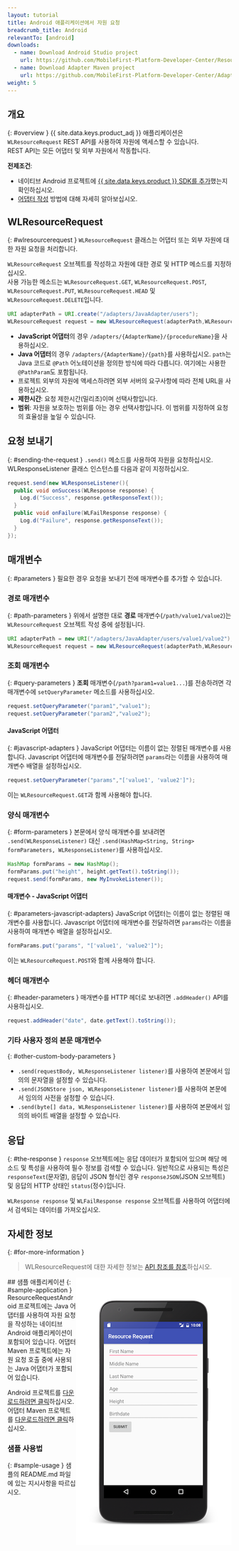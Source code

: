 ```yaml
---
layout: tutorial
title: Android 애플리케이션에서 자원 요청
breadcrumb_title: Android
relevantTo: [android]
downloads:
  - name: Download Android Studio project
    url: https://github.com/MobileFirst-Platform-Developer-Center/ResourceRequestAndroid/tree/release80
  - name: Download Adapter Maven project
    url: https://github.com/MobileFirst-Platform-Developer-Center/Adapters/tree/release80
weight: 5
---
```

<!-- NLS_CHARSET=UTF-8 -->
## 개요
{: #overview }
{{ site.data.keys.product_adj }} 애플리케이션은 `WLResourceRequest` REST API를 사용하여 자원에 액세스할 수 있습니다.  
REST API는 모든 어댑터 및 외부 자원에서 작동합니다.

**전제조건**:

- 네이티브 Android 프로젝트에 [{{ site.data.keys.product }} SDK를 추가](../../../application-development/sdk/android)했는지 확인하십시오.
- [어댑터 작성](../../../adapters/creating-adapters) 방법에 대해 자세히 알아보십시오.

## WLResourceRequest
{: #wlresourcerequest }
`WLResourceRequest` 클래스는 어댑터 또는 외부 자원에 대한 자원 요청을 처리합니다.

`WLResourceRequest` 오브젝트를 작성하고 자원에 대한 경로 및 HTTP 메소드를 지정하십시오.  
사용 가능한 메소드는 `WLResourceRequest.GET`, `WLResourceRequest.POST`, `WLResourceRequest.PUT`, `WLResourceRequest.HEAD` 및 `WLResourceRequest.DELETE`입니다.

```java
URI adapterPath = URI.create("/adapters/JavaAdapter/users");
WLResourceRequest request = new WLResourceRequest(adapterPath,WLResourceRequest.GET);
```

* **JavaScript 어댑터**의 경우 `/adapters/{AdapterName}/{procedureName}`을 사용하십시오.
* **Java 어댑터**의 경우 `/adapters/{AdapterName}/{path}`를 사용하십시오. `path`는 Java 코드로 `@Path` 어노테이션을 정의한 방식에 따라 다릅니다. 여기에는 사용한 `@PathParam`도 포함됩니다.
* 프로젝트 외부의 자원에 액세스하려면 외부 서버의 요구사항에 따라 전체 URL을 사용하십시오.
* **제한시간**: 요청 제한시간(밀리초)이며 선택사항입니다.
* **범위**: 자원을 보호하는 범위를 아는 경우 선택사항입니다. 이 범위를 지정하여 요청의 효율성을 높일 수 있습니다.

## 요청 보내기
{: #sending-the-request }
`.send()` 메소드를 사용하여 자원을 요청하십시오. WLResponseListener 클래스 인스턴스를 다음과 같이 지정하십시오.

```java
request.send(new WLResponseListener(){
  public void onSuccess(WLResponse response) {
    Log.d("Success", response.getResponseText());
  }
  public void onFailure(WLFailResponse response) {
    Log.d("Failure", response.getResponseText());
  }
});
```

## 매개변수
{: #parameters }
필요한 경우 요청을 보내기 전에 매개변수를 추가할 수 있습니다.

### 경로 매개변수
{: #path-parameters }
위에서 설명한 대로 **경로** 매개변수(`/path/value1/value2`)는 `WLResourceRequest` 오브젝트 작성 중에 설정됩니다.

```java
URI adapterPath = new URI("/adapters/JavaAdapter/users/value1/value2");
WLResourceRequest request = new WLResourceRequest(adapterPath,WLResourceRequest.GET);
```

### 조회 매개변수
{: #query-parameters }
**조회** 매개변수(`/path?param1=value1...`)를 전송하려면 각 매개변수에 `setQueryParameter` 메소드를 사용하십시오.

```java
request.setQueryParameter("param1","value1");
request.setQueryParameter("param2","value2");
```

#### JavaScript 어댑터
{: #javascript-adapters }
JavaScript 어댑터는 이름이 없는 정렬된 매개변수를 사용합니다. Javascript 어댑터에 매개변수를 전달하려면 `params`라는 이름을 사용하여 매개변수 배열을 설정하십시오.

```java
request.setQueryParameter("params","['value1', 'value2']");
```

이는 `WLResourceRequest.GET`과 함께 사용해야 합니다.

### 양식 매개변수
{: #form-parameters }
본문에서 양식 매개변수를 보내려면 `.send(WLResponseListener)` 대신 `.send(HashMap<String, String> formParameters, WLResponseListener)`를 사용하십시오.  

```java
HashMap formParams = new HashMap();
formParams.put("height", height.getText().toString());
request.send(formParams, new MyInvokeListener());
```    

#### 매개변수 - JavaScript 어댑터
{: #parameters-javascript-adapters}
JavaScript 어댑터는 이름이 없는 정렬된 매개변수를 사용합니다. Javascript 어댑터에 매개변수를 전달하려면 `params`라는 이름을 사용하여 매개변수 배열을 설정하십시오.

```java
formParams.put("params", "['value1', 'value2']");
```

이는 `WLResourceRequest.POST`와 함께 사용해야 합니다.

### 헤더 매개변수
{: #header-parameters }
매개변수를 HTTP 헤더로 보내려면 `.addHeader()` API를 사용하십시오.

```java
request.addHeader("date", date.getText().toString());
```

### 기타 사용자 정의 본문 매개변수
{: #other-custom-body-parameters }
- `.send(requestBody, WLResponseListener listener)`를 사용하여 본문에서 임의의 문자열을 설정할 수 있습니다.
- `.send(JSONStore json, WLResponseListener listener)`를 사용하여 본문에서 임의의 사전을 설정할 수 있습니다.
- `.send(byte[] data, WLResponseListener listener)`를 사용하여 본문에서 임의의 바이트 배열을 설정할 수 있습니다.

## 응답
{: #the-response }
`response` 오브젝트에는 응답 데이터가 포함되어 있으며 해당 메소드 및 특성을 사용하여 필수 정보를 검색할 수 있습니다. 일반적으로 사용되는 특성은 `responseText`(문자열), 응답이 JSON 형식인 경우 `responseJSON`(JSON 오브젝트) 및 응답의 HTTP 상태인 `status`(정수)입니다.

`WLResponse response` 및 `WLFailResponse response` 오브젝트를 사용하여 어댑터에서 검색되는 데이터를 가져오십시오.

## 자세한 정보
{: #for-more-information }
> WLResourceRequest에 대한 자세한 정보는 [API 참조를 참조](../../../api/client-side-api/java/client/)하십시오.

<img alt="샘플 애플리케이션 이미지" src="resource-request-success-android.png" style="float:right"/>
## 샘플 애플리케이션
{: #sample-application }
ResourceRequestAndroid 프로젝트에는 Java 어댑터를 사용하여 자원 요청을 작성하는 네이티브 Android 애플리케이션이 포함되어 있습니다.  
어댑터 Maven 프로젝트에는 자원 요청 호출 중에 사용되는 Java 어댑터가 포함되어 있습니다.

Android 프로젝트를 [다운로드하려면 클릭](https://github.com/MobileFirst-Platform-Developer-Center/ResourceRequestAndroid/tree/release80)하십시오.  
어댑터 Maven 프로젝트를 [다운로드하려면 클릭](https://github.com/MobileFirst-Platform-Developer-Center/Adapters/tree/release80)하십시오.

### 샘플 사용법
{: #sample-usage }
샘플의 README.md 파일에 있는 지시사항을 따르십시오.
